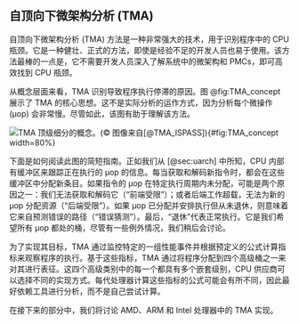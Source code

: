 

## 自顶向下微架构分析 (TMA)

自顶向下微架构分析 (TMA) 方法是一种非常强大的技术，用于识别程序中的 CPU 瓶颈。它是一种健壮、正式的方法，即使是经验不足的开发人员也易于使用。该方法最棒的一点是，它不需要开发人员深入了解系统中的微架构和 PMCs，即可高效找到 CPU 瓶颈。

从概念层面来看，TMA 识别导致程序执行停滞的原因。图 @fig:TMA_concept 展示了 TMA 的核心思想。这不是实际分析的运作方式，因为分析每个微操作 (μop) 会非常慢。尽管如此，该图有助于理解该方法。

![TMA 顶级细分的概念。(*© 图像来自[@TMA_ISPASS]*)](../../img/pmu-features/TMAM_diag.png){#fig:TMA_concept width=80%}

下面是如何阅读此图的简短指南。正如我们从 [@sec:uarch] 中所知，CPU 内部有缓冲区来跟踪正在执行的 μop 的信息。每当获取和解码新指令时，都会在这些缓冲区中分配新条目。如果指令的 μop 在特定执行周期内未分配，可能是两个原因之一：我们无法获取和解码它（“前端受限”）；或者后端工作超载，无法为新的 μop 分配资源（“后端受限”）。如果 μop 已分配并安排执行但从未退休，则意味着它来自预测错误的路径（“错误猜测”）。最后，“退休”代表正常执行。它是我们希望所有 μop 都处的桶，尽管有一些例外情况，我们稍后会讨论。

为了实现其目标，TMA 通过监控特定的一组性能事件并根据预定义的公式计算指标来观察程序的执行。基于这些指标，TMA 通过将程序分配到四个高级桶之一来对其进行表征。这四个高级类别中的每一个都具有多个嵌套级别，CPU 供应商可以选择不同的实现方式。每代处理器计算这些指标的公式可能会有所不同，因此最好依赖工具进行分析，而不是自己尝试计算。

在接下来的部分中，我们将讨论 AMD、ARM 和 Intel 处理器中的 TMA 实现。
